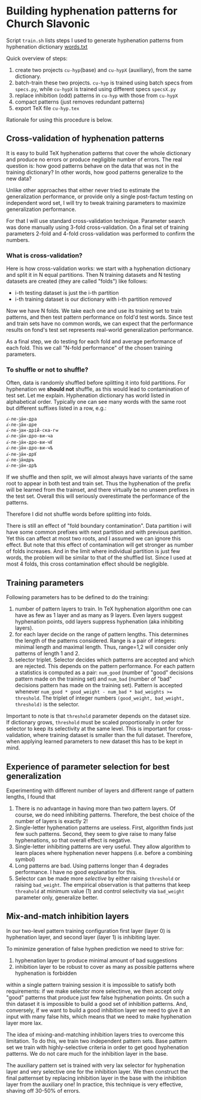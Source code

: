 # Building hyphenation patterns for Church Slavonic

Script `train.sh` lists steps I used to generate hyphenation patterns from hyphenation dictionary [words.txt](https://??)

Quick overview of steps:

1. create two projects `cu-hyp`(base) and `cu-hypX` (auxiliary), from the same dictionary.
2. batch-train these two projects. `cu-hyp` is trained using batch specs from `specs.py`, while `cu-hypX` is trained using different specs `specsX.py`
3. replace inhibition (odd) patterns in `cu-hyp` with those from `cu-hypX`
4. compact patterns (just removes redundant patterns)
5. export TeX file `cu-hyp.tex`

Rationale for using this procedure is below.

## Cross-validation of hyphenation patterns
It is easy to build TeX hyphenation patterns that cover the whole dictionary and produce no errors or produce negligible 
number of errors. The real question is: how good patterns behave on the data that was not in the training dictionary?
In other words, how good patterns generalize to the new data?

Unlike other approaches that either never tried to estimate the generalization performance, or provide only a single post-factum
testing on independent word set, I will try to tweak training parameters to maximize generalization performance.

For that I will use standard cross-validation technique. Parameter search was done manually using 3-fold cross-validation. On a final set
of training parameters 2-fold and 4-fold cross-validation was performed to confirm the numbers.

### What is cross-validation?
Here is how cross-validation works: we start with a hyphenation dictionary and split it in N equal partitions.
Then N training datasets and N testing datasets are created (they are called "folds") like follows:

* i-th testing dataset is just the i-th partition
* i-th training dataset is our dictionary with i-th partition *removed*

Now we have N folds. We take each one and use its training set to train patterns, and then test pattern performance on fold'd test words.
Since test and train sets have no common words, we can expect that the performance results on fond's test set represents real-world
generalization performance.

As a final step, we do testing for each fold and average performance of each fold. This we call "N-fold performance" of the chosen training parameters.

### To shuffle or not to shuffle?
Often, data is randomly shuffled before splitting it into fold partitions. For hyphenation we **should not** shuffle, as this would
lead to contamination of test set. Let me explain. Hyphenation dictionary has world listed in alphabetical order. Typically
one can see many words with the same root but different suffixes listed in a row, e.g.:
```
а҆-ле-ѯа́н-дра
а҆-ле-ѯа́н-дре
а҆-ле-ѯан-дрі́й-ска-гѡ
а҆-ле-ѯа́н-дро-ви-ча
а҆-ле-ѯа́н-дро-ви-чꙋ
а҆-ле-ѯа́н-дро-ви-чѣ
а҆-ле-ѯа́н-дрꙋ
а҆-ле-ѯа́ндръ
а҆-ле-ѯа́н-дрѣ
```
If we shuffle and then split, we will almost always have variants of the same root to appear in both test and train set. Thus the hyphenation of the prefix will be learned from the trainset, and there virtually be no unseen prefixes in the test set. Overall this will seriously
overestimate the performance of the patterns.

Therefore I did not shuffle words before splitting into folds.

There is still an effect of "fold boundary contamination". Data partition i will have some common prefixes with next partition and with previous partition. Yet this can affect at most two roots, and I assumed we can ignore this effect. But note that this effect of contamination
will get stronger as number of folds increases. And in the limit where individual partition is just few words, the problem will be similar
to that of the shuffled list. Since I used at most 4 folds, this cross contamination effect should be negligible.

## Training parameters
Following parameters has to be defined to do the training:

1. number of pattern layers to train. In TeX hyphenation algorithm one can have as few as 1 layer and as many as 9 layers. Even layers
suggest hyphenation points, odd layers suppress hyphenation (aka inhibiting layers).
2. for each layer decide on the range of pattern lengths. This determines the length of the patterns considered. Range is a pair of integers:
minimal length and maximal length. Thus, range=1,2 will consider only patterns of length 1 and 2.
3. selector triplet. Selector decides which patterns are accepted and which are rejected. This depends on the pattern performance.
For each pattern a statistics is computed as a pair: `num_good` (number of "good" decisions pattern made on the training set) and
`num_bad` (number of "bad" decisions pattern has made on the training set). Pattern is accepted whenever
`num_good * good_weight - num_bad * bad_weights >= threshold`. The triplet of integer numbers `(good_weight, bad_weight, threshold)` is the
selector.

Important to note is that `threshold` parameter depends on the dataset size. If dictionary grows, `threshold` must be scaled proportionally
in order for selector to keep its selectivity at the same level. This is important for cross-validation, where training dataset is smaller
than the full dataset. Therefore, when applying learned parameters to new dataset this has to be kept in mind.

## Experience of parameter selection for best generalization

Experimenting with different number of layers and different range of pattern lengths, I found that

1. There is no advantage in having more than two pattern layers. Of course, we do need inhibiting patterns. Therefore, the best
   choice of the number of layers is exactly 2!
2. Single-letter hyphenation patterns are useless. First, algorithm finds just few such patterns. Second, they seem to give raise to
   many false hyphenations, so that overall effect is negative.
3. Single-letter inhibiting patterns are very useful. They allow algorithm to learn places where hyphenation never happens (i.e. before a
   combining symbol)
4. Long patterns are bad. Using patterns longer than 4 degrades performance. I have no good explanation for this.
5. Selector can be made more *selective* by either raising `threshold` or raising `bad_weight`. The empirical observation is that patterns
   that keep `threahold` at minimum value (1) and control selectivity via `bad_weight` parameter only, generalize better.

## Mix-and-match inhibition layers
In our two-level pattern training configuration first layer (layer 0) is hyphenation layer, and second layer (layer 1) is inhibiting layer.

To minimize generation of false hyphen prediction we need to strive for:

1. hyphenation layer to produce minimal amount of bad suggestions
2. inhibition layer to be robust to cover as many as possible patterns where hyphenation is forbidden

within a single pattern training session it is impossible to satisfy both requirements:
if we make selector more selectinve, we then accept only "good" patterns that produce just few false hyphenation points. On such a thin
dataset it is impossible to build a good set of inhibition patterns. And, conversely, if we want to build a good inhibition layer
we need to give it an input with many false hits, which means that we need to make hyphenation layer more lax.

The idea of mixing-and-matching inhibition layers tries to overcome this limitation. To do this, we train two independent pattern sets.
Base pattern set we train with highly-selective criteria in order to get good hyphenation patterns. We do not care much for the inhibition layer in the base. 

The  auxiliary pattern set is trained
with very lax selector for hyphenation layer and very selective one for the inhibition layer. We then construct the final patternset
by replacing inhibition layer in the base with the inhibition layer from the auxiliary one! In practice, this technique is very effective, 
shaving off 30-50% of errors.
